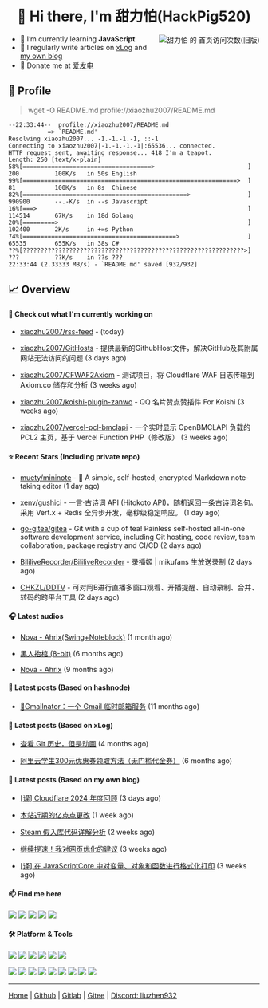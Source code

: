 <h1 align="center"> 👋 Hi there, I'm 甜力怕(HackPig520)</h1>
<div align="right"><img align="right" src="https://moe-counter.glitch.me/get/@xiaozhu2007?theme=rule34" alt="甜力怕 的 首页访问次数(旧版)"></div>

- 🌱 I’m currently learning **JavaScript**
- 📝 I regularly write articles on [xLog](https://hackpig520.xlog.app/) and [my own blog](https://blog.liuzhen932.top/)
- 🧧 Donate me at [爱发电](https://afdian.com/a/xiaozhu2021)

## 📄 Profile

> wget -O README.md profile://xiaozhu2007/README.md

```
--22:33:44--  profile://xiaozhu2007/README.md
           => `README.md'
Resolving xiaozhu2007... -1.-1.-1.-1, ::-1
Connecting to xiaozhu2007|-1.-1.-1.-1|:65536... connected.
HTTP request sent, awaiting response... 418 I'm a teapot.
Length: 250 [text/x-plain]
58%[====================================>                          ] 200          100K/s   in 50s English
99%[============================================================>  ] 81           100K/s   in 8s  Chinese
82%[==============================================>                ] 990900       --.-K/s  in --s Javascript
16%[===>                                                           ] 114514       67K/s    in 18d Golang
20%[=========>                                                     ] 102400       2K/s     in +∞s Python
74%[===========================================>                   ] 65535        655K/s   in 38s C#
??%[??????????????????????????????????????????????????????????????>] ???          ??K/s    in ??s ???
22:33:44 (2.33333 MB/s) - `README.md' saved [932/932]
```

## 📈 Overview

#### 👷 Check out what I'm currently working on



- [xiaozhu2007/rss-feed](https://github.com/xiaozhu2007/rss-feed) -  (today)

- [xiaozhu2007/GitHosts](https://github.com/xiaozhu2007/GitHosts) - 提供最新的GithubHost文件，解决GitHub及其附属网站无法访问的问题 (3 days ago)

- [xiaozhu2007/CFWAF2Axiom](https://github.com/xiaozhu2007/CFWAF2Axiom) - 测试项目，将 Cloudflare WAF 日志传输到 Axiom.co 储存和分析 (3 weeks ago)

- [xiaozhu2007/koishi-plugin-zanwo](https://github.com/xiaozhu2007/koishi-plugin-zanwo) - QQ 名片赞点赞插件 For Koishi (3 weeks ago)

- [xiaozhu2007/vercel-pcl-bmclapi](https://github.com/xiaozhu2007/vercel-pcl-bmclapi) - 一个实时显示 OpenBMCLAPI 负载的 PCL2 主页，基于 Vercel Function PHP（修改版） (3 weeks ago)

#### ⭐ Recent Stars (Including **private** repo)



- [muety/mininote](https://github.com/muety/mininote) - 📔 A simple, self-hosted, encrypted Markdown note-taking editor (1 day ago)

- [xenv/gushici](https://github.com/xenv/gushici) - 一言·古诗词 API (Hitokoto API)，随机返回一条古诗词名句。采用  Vert.x &#43; Redis 全异步开发，毫秒级稳定响应。 (1 day ago)

- [go-gitea/gitea](https://github.com/go-gitea/gitea) - Git with a cup of tea! Painless self-hosted all-in-one software development service, including Git hosting, code review, team collaboration, package registry and CI/CD (2 days ago)

- [BililiveRecorder/BililiveRecorder](https://github.com/BililiveRecorder/BililiveRecorder) - 录播姬 | mikufans 生放送录制 (2 days ago)

- [CHKZL/DDTV](https://github.com/CHKZL/DDTV) - 可对阿B进行直播多窗口观看、开播提醒、自动录制、合并、转码的跨平台工具 (2 days ago)

#### 🎧 Latest audios

- [Nova - Ahrix(Swing&#43;Noteblock)]() (1 month ago)

- [黑人抬棺 (8-bit)]() (6 months ago)

- [Nova - Ahrix]() (9 months ago)

#### 📰 Latest posts (Based on hashnode)

- [📨Gmailnator：一个 Gmail 临时邮箱服务](https://hackpig520.hashnode.dev/gmailnator-gmail) (11 months ago)

#### 📰 Latest posts (Based on xLog)

- [查看 Git 历史，但是动画](https://xlog.app/api/redirection?characterId=57409&amp;noteId=56) (4 months ago)

- [阿里云学生300元优惠券领取方法（无门槛代金券）](https://xlog.app/api/redirection?characterId=57409&amp;noteId=55) (6 months ago)

#### 📰 Latest posts (Based on my own blog)

- [[译] Cloudflare 2024 年度回顾](https://blog.liuzhen932.top/posts/radar-2024-year-in-review/) (3 days ago)

- [本站近期的亿点点更改](https://blog.liuzhen932.top/posts/changelog-202412/) (1 week ago)

- [Steam 假入库代码详解分析](https://blog.liuzhen932.top/posts/fake-steam-cdk/) (2 weeks ago)

- [继续提速！我对网页优化的建议](https://blog.liuzhen932.top/posts/speedup-2/) (3 weeks ago)

- [[译] 在 JavaScriptCore 中对变量、对象和函数进行格式化打印](https://blog.liuzhen932.top/posts/pretty-printing-javascriptcore/) (3 weeks ago)

#### 📫 Find me here

[![](https://img.shields.io/badge/-Blog-000000?style=flat-square&logo=cloudflarepages&logoColor=white)](https://blog.liuzhen932.top/)
[![](https://img.shields.io/badge/-Email-0078d4?style=flat-square&logo=microsoftoutlook&logoColor=white)](mailto:hackpig520@outlook.com)
![](https://img.shields.io/badge/HackPig520-C160?style=flat-square&logo=wechat&logoColor=white)
![](https://wakatime.com/badge/user/98fc996b-8c43-4e70-beab-a2d62a86a757.svg?style=flat-square)
[![](https://img.shields.io/badge/dynamic/json?url=https%3A%2F%2Fapi.swo.moe%2Fstats%2Fsteamfriends%2F76561199783068612&query=count&color=0b1a37&label=Steam&labelColor=134375&logo=steam&suffix=+friends&style=flat-square)](https://steamcommunity.com/profiles/76561199783068612)

#### 🛠 Platform & Tools

[![](https://img.shields.io/badge/-Windows%2010-2376bc?style=flat-square&logo=windows&logoColor=ffffff)](https://www.microsoft.com/windows/get-windows-10)
[![](https://img.shields.io/badge/-Visual%20Studio%20Code-blue?style=flat-square&logo=visual-studio-code&logoColor=ffffff)](https://code.visualstudio.com/)
[![](https://img.shields.io/badge/-AdGuard-688c71?style=flat-square&logo=adguard&logoColor=ffffff)](https://adguard.com/zh_cn/welcome.html)
[![](https://img.shields.io/badge/-P60-ff0000?style=flat-square&logo=huawei&logoColor=ffffff)](https://www.huawei.com/)
[![](https://img.shields.io/badge/-Air%2014%202019-e2231a?style=flat-square&logo=lenovo&logoColor=ffffff)](https://www.lenovo.com/)
[![](https://img.shields.io/badge/-4B%204G-a22846?style=flat-square&logo=raspberrypi&logoColor=ffffff)](https://raspberrypi.com/)

[![](https://img.shields.io/badge/-HTML5-E34F26?style=flat-square&logo=html5&logoColor=white)](https://html.spec.whatwg.org/)
[![](https://img.shields.io/badge/-JavaScript-f7e018?style=flat-square&logo=javascript&logoColor=white)](https://www.ecma-international.org/)
[![](https://img.shields.io/badge/-TypeScript-3178c6?style=flat-square&logo=typescript&logoColor=white)](https://www.typescriptlang.org/)
[![](https://img.shields.io/badge/-Git-f05032?style=flat-square&logo=git&logoColor=white)](https://git-scm.com/)
[![](https://img.shields.io/badge/-Vue.js-4fc08d?style=flat-square&logo=vue.js&logoColor=ffffff)](https://vuejs.org/)
[![](https://img.shields.io/badge/-Node.js-43853d?style=flat-square&logo=node.js&logoColor=ffffff)](https://nodejs.org/)
[![](https://img.shields.io/badge/-Nuxt.js-00c58e?style=flat-square&logo=nuxt.js&logoColor=white)](https://nuxtjs.org/)
[![](https://img.shields.io/badge/-Cloudflare-f38020?style=flat-square&logo=cloudflare&logoColor=white)](https://www.cloudflare.com/)
[![](https://img.shields.io/badge/-Pages-f38020?style=flat-square&logo=cloudflarepages&logoColor=white)](https://www.cloudflare.com/)

---

[Home](https://www.932.moe/) | [Github](https://github.com/xiaozhu2007) | [Gitlab](https://gitlab.com/xiaozhu2007) | [Gitee](https://gitee.com/xiaozhu2007) | [Discord: liuzhen932](#)
